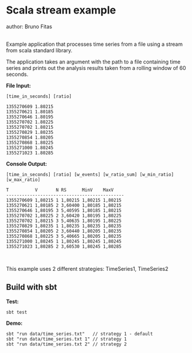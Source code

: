 
<h1>Scala stream example</h1>

author: Bruno Fitas


<br/>
Example application that processes time series from a file using a stream from scala standard library.

The application takes an argument with the path to a file containing time series and prints out the analysis results taken from a rolling window of 60 seconds.


**File Input:**

`[time_in_seconds] [ratio]`

```
1355270609 1.80215
1355270621 1.80185
1355270646 1.80195
1355270702 1.80225
1355270702 1.80215
1355270829 1.80235
1355270854 1.80205
1355270868 1.80225
1355271000 1.80245
1355271023 1.80285
```



**Console Output:**

`[time_in_seconds] [ratio] [w_events] [w_ratio_sum] [w_min_ratio] [w_max_ratio]`

```
T          V       N RS      MinV    MaxV
--------------------------------------------- 
1355270609 1,80215 1 1,80215 1,80215 1,80215
1355270621 1,80185 2 3,60400 1,80185 1,80215
1355270646 1,80195 3 5,40595 1,80185 1,80215
1355270702 1,80225 2 3,60420 1,80195 1,80225
1355270702 1,80215 3 5,40635 1,80195 1,80225
1355270829 1,80235 1 1,80235 1,80235 1,80235
1355270854 1,80205 2 3,60440 1,80205 1,80235
1355270868 1,80225 3 5,40665 1,80205 1,80235
1355271000 1,80245 1 1,80245 1,80245 1,80245
1355271023 1,80285 2 3,60530 1,80245 1,80285
```

<br/>

This example uses 2 different strategies: TimeSeries1, TimeSeries2 



<h2>Build with sbt</h2>


**Test:**

``` 
sbt test
```


**Demo:**

``` 
sbt "run data/time_series.txt"   // strategy 1 - default
sbt "run data/time_series.txt 1" // strategy 1
sbt "run data/time_series.txt 2" // strategy 2
```